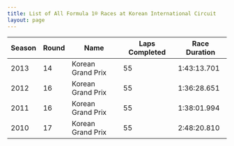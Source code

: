 ```yaml
---
title: List of All Formula 1® Races at Korean International Circuit
layout: page
---
```



| Season | Round | Name | Laps Completed | Race Duration |
|--|--|--|--|--|
| 2013 | 14 | Korean Grand Prix | 55 | 1:43:13.701 |
| 2012 | 16 | Korean Grand Prix | 55 | 1:36:28.651 |
| 2011 | 16 | Korean Grand Prix | 55 | 1:38:01.994 |
| 2010 | 17 | Korean Grand Prix | 55 | 2:48:20.810 |


